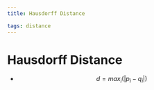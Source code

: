 ```yaml
---
title: Hausdorff Distance

tags: distance 
---
```


# Hausdorff Distance
- $$d= max_{i}(|p_{i}-q_{i}|)$$




















